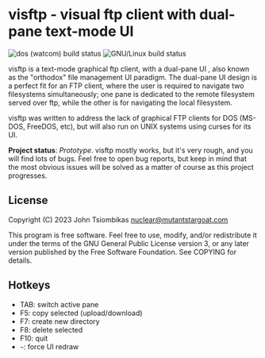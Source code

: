 visftp - visual ftp client with dual-pane text-mode UI
======================================================

![dos (watcom) build status](https://github.com/jtsiomb/visftp/actions/workflows/build_dos_watcom.yml/badge.svg)
![GNU/Linux build status](https://github.com/jtsiomb/visftp/actions/workflows/build_gnulinux.yml/badge.svg)

visftp is a text-mode graphical ftp client, with a dual-pane UI , also known as
the "orthodox" file management UI paradigm. The dual-pane UI design is a
perfect fit for an FTP client, where the user is required to navigate two
filesystems simultaneously; one pane is dedicated to the remote filesystem
served over ftp, while the other is for navigating the local filesystem.

visftp was written to address the lack of graphical FTP clients for DOS
(MS-DOS, FreeDOS, etc), but will also run on UNIX systems using curses for its
UI.

**Project status**: *Prototype*. visftp mostly works, but it's very rough, and you
will find lots of bugs. Feel free to open bug reports, but keep in mind that the
most obvious issues will be solved as a matter of course as this project
progresses.


License
-------
Copyright (C) 2023 John Tsiombikas <nuclear@mutantstargoat.com>

This program is free software. Feel free to use, modify, and/or redistribute it
under the terms of the GNU General Public License version 3, or any later
version published by the Free Software Foundation. See COPYING for details.

Hotkeys
-------
  - TAB: switch active pane
  - F5: copy selected (upload/download)
  - F7: create new directory
  - F8: delete selected
  - F10: quit
  - `~`: force UI redraw
